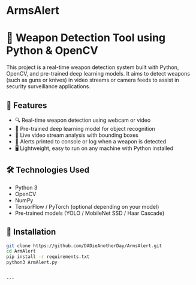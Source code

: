 # ArmsAlert
# 🔫 Weapon Detection Tool using Python & OpenCV

This project is a real-time weapon detection system built with Python, OpenCV, and pre-trained deep learning models. It aims to detect weapons (such as guns or knives) in video streams or camera feeds to assist in security surveillance applications.

## 📌 Features

- 🔍 Real-time weapon detection using webcam or video
- 🧠 Pre-trained deep learning model for object recognition
- 🎥 Live video stream analysis with bounding boxes
- 💬 Alerts printed to console or log when a weapon is detected
- 🖥️ Lightweight, easy to run on any machine with Python installed

## 🛠️ Technologies Used

- Python 3
- OpenCV
- NumPy
- TensorFlow / PyTorch (optional depending on your model)
- Pre-trained models (YOLO / MobileNet SSD / Haar Cascade)

## 🚀 Installation

```bash
git clone https://github.com/DADieAnotherDay/ArmsAlert.git
cd ArmAlert
pip install -r requirements.txt
python3 ArmAlert.py


---
```
